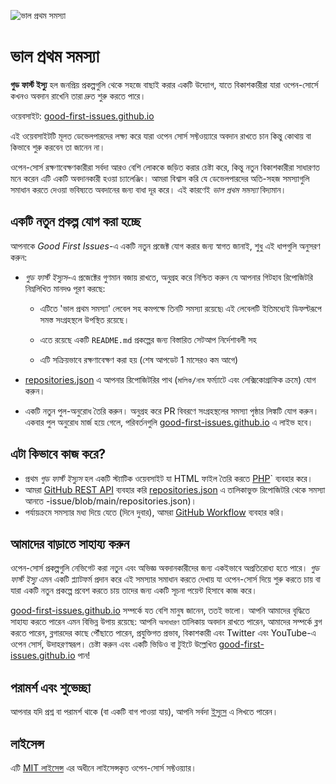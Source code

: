 ![ভাল প্রথম সমস্যা](https://github.com/Krishna01work/good-first-issues.github.io/blob/f5ac4b7f8543913637057e166638f1735512434c/assets/github/social-preview.png)

# ভাল প্রথম সমস্যা

**গুড ফার্স্ট ইস্যু** হল জনপ্রিয় প্রকল্পগুলি থেকে সহজে বাছাই করার একটি উদ্যোগ, যাতে বিকাশকারীরা যারা ওপেন-সোর্সে কখনও অবদান রাখেনি তারা দ্রুত শুরু করতে পারে।

ওয়েবসাইট: [good-first-issues.github.io](https://good-first-issues.github.io)

এই ওয়েবসাইটটি মূলত ডেভেলপারদের লক্ষ্য করে যারা ওপেন সোর্স সফ্টওয়্যারে অবদান রাখতে চান কিন্তু কোথায় বা কিভাবে শুরু করবেন তা জানেন না।

ওপেন-সোর্স রক্ষণাবেক্ষণকারীরা সর্বদা আরও বেশি লোককে জড়িত করার চেষ্টা করে, কিন্তু নতুন বিকাশকারীরা সাধারণত মনে করেন এটি একটি অবদানকারী হওয়া চ্যালেঞ্জিং। আমরা বিশ্বাস করি যে ডেভেলপারদের অতি-সহজ সমস্যাগুলি সমাধান করতে দেওয়া ভবিষ্যতে অবদানের জন্য বাধা দূর করে। এই কারণেই *ভাল প্রথম সমস্যা* বিদ্যমান।

## একটি নতুন প্রকল্প যোগ করা হচ্ছে

আপনাকে *Good First Issues*-এ একটি নতুন প্রজেক্ট যোগ করার জন্য স্বাগত জানাই, শুধু এই ধাপগুলি অনুসরণ করুন:

- *গুড ফার্স্ট ইস্যুস*-এ প্রজেক্টের গুণমান বজায় রাখতে, অনুগ্রহ করে নিশ্চিত করুন যে আপনার গিটহাব রিপোজিটরি নিম্নলিখিত মানদণ্ড পূরণ করছে:

     - এটিতে 'ভাল প্রথম সমস্যা' লেবেল সহ কমপক্ষে তিনটি সমস্যা রয়েছে৷ এই লেবেলটি ইতিমধ্যেই ডিফল্টরূপে সমস্ত সংগ্রহস্থলে উপস্থিত রয়েছে।

     - এতে রয়েছে একটি `README.md` প্রকল্পের জন্য বিস্তারিত সেটআপ নির্দেশাবলী সহ

     - এটি সক্রিয়ভাবে রক্ষণাবেক্ষণ করা হয় (শেষ আপডেট 1 মাসেরও কম আগে)

- [repositories.json](https://github.com/gomzyakov/good-first-issue/blob/main/repositories.json) এ আপনার রিপোজিটরির পাথ (`মালিক/নাম` ফর্ম্যাটে এবং লেক্সিকোগ্রাফিক ক্রমে) যোগ করুন।

- একটি নতুন পুল-অনুরোধ তৈরি করুন। অনুগ্রহ করে PR বিবরণে সংগ্রহস্থলের সমস্যা পৃষ্ঠার লিঙ্কটি যোগ করুন। একবার পুল অনুরোধ মার্জ হয়ে গেলে, পরিবর্তনগুলি [good-first-issues.github.io](https://good-first-issues.github.io) এ লাইভ হবে।

## এটা কিভাবে কাজ করে?

- প্রথম *গুড ফার্স্ট ইস্যুস* হল একটি স্ট্যাটিক ওয়েবসাইট যা HTML ফাইল তৈরি করতে [PHP](https://www.php.net)` ব্যবহার করে।
- আমরা [GitHub REST API](https://docs.github.com/en/rest) ব্যবহার করি [repositories.json](https://github.com/gomzyakov/good-first) এ তালিকাভুক্ত রিপোজিটরি থেকে সমস্যা আনতে -issue/blob/main/repositories.json)।
- পর্যায়ক্রমে সমস্যার মধ্য দিয়ে যেতে (দিনে দুবার), আমরা [GitHub Workflow](https://docs.github.com/en/actions/using-workflows) ব্যবহার করি।

## আমাদের বাড়াতে সাহায্য করুন

ওপেন-সোর্স প্রকল্পগুলি নেভিগেট করা নতুন এবং অভিজ্ঞ অবদানকারীদের জন্য একইভাবে অপ্রতিরোধ্য হতে পারে। *গুড ফার্স্ট ইস্যু* এমন একটি প্ল্যাটফর্ম প্রদান করে এই সমস্যার সমাধান করতে দেখায় যা ওপেন-সোর্স দিয়ে শুরু করতে চায় বা যারা একটি নতুন প্রকল্পে প্রবেশ করতে চায় তাদের জন্য একটি সূচনা পয়েন্ট হিসাবে কাজ করে।

[good-first-issues.github.io](https://good-first-issues.github.io) সম্পর্কে যত বেশি মানুষ জানেন, ততই ভালো। আপনি আমাদের বৃদ্ধিতে সাহায্য করতে পারেন এমন বিভিন্ন উপায় রয়েছে: আপনি `অসাধারণ` তালিকায় অবদান রাখতে পারেন, আমাদের সম্পর্কে ব্লগ করতে পারেন, ব্লগারদের কাছে পৌঁছাতে পারেন, প্রযুক্তিগত প্রভাব, বিকাশকারী এবং Twitter এবং YouTube-এ ওপেন সোর্স, উদাহরণস্বরূপ। চেষ্টা করুন এবং একটি ভিডিও বা টুইটে উল্লেখিত [good-first-issues.github.io](https://good-first-issues.github.io) পান!

## পরামর্শ এবং শুভেচ্ছা

আপনার যদি প্রশ্ন বা পরামর্শ থাকে (বা একটি বাগ পাওয়া যায়), আপনি সর্বদা [ইস্যুস](https://github.com/good-first-issues/good-first-issues.github.io/issues) এ লিখতে পারেন।

## লাইসেন্স

এটি [MIT লাইসেন্স](https://github.com/good-first-issues/good-first-issues.github.io/blob/main/LICENSE) এর অধীনে লাইসেন্সকৃত ওপেন-সোর্স সফ্টওয়্যার।